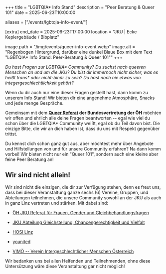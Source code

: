 +++
title = "LGBTQIA* Info Stand"
description = "Peer Beratung & Queer 101"
date = 2025-06-23T10:00:00

aliases = ["/events/lgbtqia-info-event/"]

[extra]
end_date = 2025-06-23T17:00:00
location = "JKU | Ecke Keplergebäude / Bibplatz"

image.path = "/img/events/queer-info-event.webp"
image.alt = "Regenbogen Hintergrund, darüber eine dunkel Blaue Box mit dem Text \"LGBTQIA* Info Stand: Peer-Beratung & Queer 101\""
+++

_Du hast Fragen zur LGBTQIA\* Community? Du suchst nach queeren Menschen an und um die JKU? Du bist dir immernoch nicht sicher, was es heißt trans\* oder nicht-binär zu sein? Du hast noch nie etwas von integergeschlechtlichkeit gehört?_

Wenn du dir auch nur eine dieser Fragen gestellt hast, dann komm zu unserem Info Stand! Wir bieten dir eine angenehme Atmosphäre, Snacks und jede menge Gespräche.

Gemeinsam mit dem **[Queer Referat](https://www.oeh.ac.at/referate/queer/) der Bundesvertretung der ÖH** möchten wir offen und ehrlich alle deine Fragen beantworten -- egal wie viel du schon über die LGBTQIA\* Community weißt, egal ob du Teil davon bist. Die einzige Bitte, die wir an dich haben ist, dass du uns mit Respekt gegenüber trittst.

Du kennst dich schon ganz gut aus, aber möchtest mehr über Angebote und Hilfstellungen von und für unsere Community erfahren? Na dann komm vorbei! Wir bieten nicht nur ein "Queer 101", sondern auch eine kleine aber feine Peer Beratung an!

## Wir sind nicht allein!

Wir sind nicht die einzigen, die dir zur Verfügung stehen, denn es freut uns, dass bei dieser Veranstaltung ganze sechs (6) Vereine, Gruppen, und Abteilungen teilnehmen, die unsere Community sowohl an der JKU als auch in ganz Linz vertreten und stärken. Mit dabei sind:

- [ÖH JKU Referat für Frauen, Gender und Gleichbehandlungsfragen](https://oeh.jku.at/oeh-jku/referate/frauen-gender-und-gleichbehandlungsfragen)

- [JKU Abteilung Gleichstellung, Chancengerechtigkeit und Vielfalt](https://www.jku.at/gleichstellung-chancengerechtigkeit-und-vielfalt/)

- [HOSI Linz](https://https://www.hosilinz.at/)

- [younited](https://younited.cc/)

- [VIMÖ -- Verein Intergeschlechtlicher Menschen Österreich](https://vimoe.at/)

Wir bedanken uns bei allen Helfenden und Teilnehmenden, ohne diese Untersützung wäre diese Veranstaltung gar nicht möglich!
